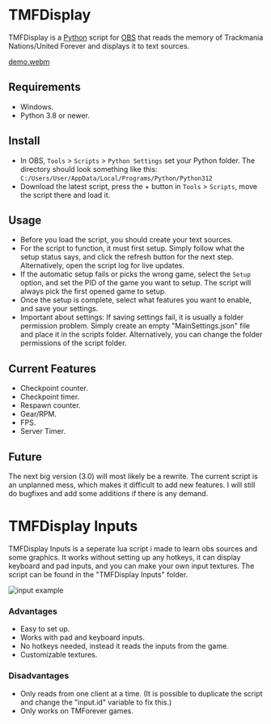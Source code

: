 # TMFDisplay
TMFDisplay is a [Python](https://www.python.org/) script for [OBS](https://github.com/obsproject/obs-studio) that reads the memory of Trackmania Nations/United Forever and displays it to text sources.

[demo.webm](https://github.com/SuperKulPerson/TMFDisplay/assets/153872437/e95b7e3b-e1dc-43ab-a8c3-915ea6a45c0e)

## Requirements
- Windows.
- Python 3.8 or newer.

## Install
- In OBS, `Tools` > `Scripts` > `Python Settings` set your Python folder. The directory should look something like this: `C:/Users/User/AppData/Local/Programs/Python/Python312`
- Download the latest script, press the + button in `Tools` > `Scripts`, move the script there and load it.

## Usage
- Before you load the script, you should create your text sources.
- For the script to function, it must first setup. Simply follow what the setup status says, and click the refresh button for the next step. Alternatively, open the script log for live updates.
- If the automatic setup fails or picks the wrong game, select the `Setup` option, and set the PID of the game you want to setup. The script will always pick the first opened game to setup.
- Once the setup is complete, select what features you want to enable, and save your settings.
- Important about settings: If saving settings fail, it is usually a folder permission problem. Simply create an empty "MainSettings.json" file and place it in the scripts folder. Alternatively, you can change the folder permissions of the script folder.

## Current Features
- Checkpoint counter.
- Checkpoint timer.
- Respawn counter.
- Gear/RPM.
- FPS.
- Server Timer.

## Future
The next big version (3.0) will most likely be a rewrite. The current script is an unplanned mess, which makes it difficult to add new features. I will still do bugfixes and add some additions if there is any demand.

# TMFDisplay Inputs
TMFDisplay Inputs is a seperate lua script i made to learn obs sources and some graphics. It works without setting up any hotkeys, it can display keyboard and pad inputs, and you can make your own input textures. The script can be found in the "TMFDisplay Inputs" folder.

![input example](https://github.com/user-attachments/assets/58528bac-69ca-4f6c-b5da-77dbb07b0bd5)

### Advantages
- Easy to set up.
- Works with pad and keyboard inputs.
- No hotkeys needed, instead it reads the inputs from the game.
- Customizable textures.

### Disadvantages
- Only reads from one client at a time. (It is possible to duplicate the script and change the "input.id" variable to fix this.)
- Only works on TMForever games.

